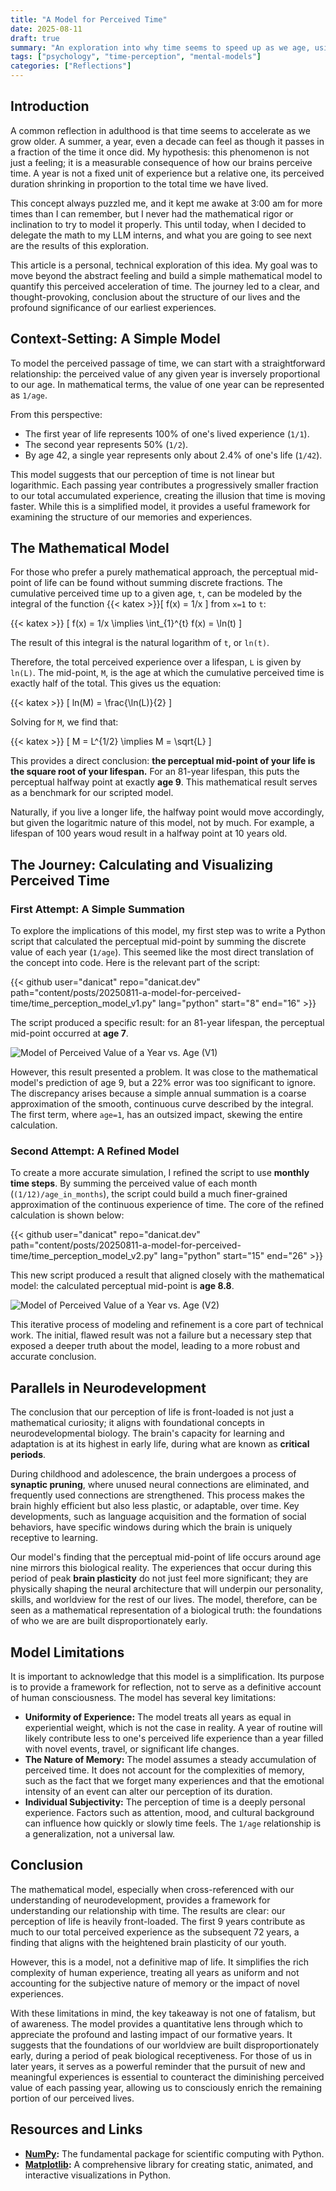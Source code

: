 ```yaml
---
title: "A Model for Perceived Time"
date: 2025-08-11
draft: true
summary: "An exploration into why time seems to speed up as we age, using a simple mathematical model to uncover a surprising truth about our perception of life."
tags: ["psychology", "time-perception", "mental-models"]
categories: ["Reflections"]
---
```


## Introduction

A common reflection in adulthood is that time seems to accelerate as we grow older. A summer, a year, even a decade can feel as though it passes in a fraction of the time it once did. My hypothesis: this phenomenon is not just a feeling; it is a measurable consequence of how our brains perceive time. A year is not a fixed unit of experience but a relative one, its perceived duration shrinking in proportion to the total time we have lived.

This concept always puzzled me, and it kept me awake at 3:00 am for more times than I can remember, but I never had the mathematical rigor or inclination to try to model it properly. This until today, when I decided to delegate the math to my LLM interns, and what you are going to see next are the results of this exploration.

This article is a personal, technical exploration of this idea. My goal was to move beyond the abstract feeling and build a simple mathematical model to quantify this perceived acceleration of time. The journey led to a clear, and thought-provoking, conclusion about the structure of our lives and the profound significance of our earliest experiences.

## Context-Setting: A Simple Model

To model the perceived passage of time, we can start with a straightforward relationship: the perceived value of any given year is inversely proportional to our age. In mathematical terms, the value of one year can be represented as `1/age`.

From this perspective:
-   The first year of life represents 100% of one's lived experience (`1/1`).
-   The second year represents 50% (`1/2`).
-   By age 42, a single year represents only about 2.4% of one's life (`1/42`).

This model suggests that our perception of time is not linear but logarithmic. Each passing year contributes a progressively smaller fraction to our total accumulated experience, creating the illusion that time is moving faster. While this is a simplified model, it provides a useful framework for examining the structure of our memories and experiences.

## The Mathematical Model

For those who prefer a purely mathematical approach, the perceptual mid-point of life can be found without summing discrete fractions. The cumulative perceived time up to a given age, `t`, can be modeled by the integral of the function {{< katex >}}\[ f(x) = 1/x \] from `x=1` to `t`:

{{< katex >}}
\[ f(x) = 1/x \implies \int_{1}^{t} f(x) = \ln(t) \]

The result of this integral is the natural logarithm of `t`, or `ln(t)`.

Therefore, the total perceived experience over a lifespan, `L` is given by `ln(L)`. The mid-point, `M`, is the age at which the cumulative perceived time is exactly half of the total. This gives us the equation:

{{< katex >}}
\[ ln(M) = \frac{\ln(L)}{2} \]

Solving for `M`, we find that:

{{< katex >}}
\[ M = L^{1/2} \implies M = \sqrt{L} \]

This provides a direct conclusion: **the perceptual mid-point of your life is the square root of your lifespan.** For an 81-year lifespan, this puts the perceptual halfway point at exactly **age 9**. This mathematical result serves as a benchmark for our scripted model.

Naturally, if you live a longer life, the halfway point would move accordingly, but given the logaritmic nature of this model, not by much. For example, a lifespan of 100 years woud result in a halfway point at 10 years old.

## The Journey: Calculating and Visualizing Perceived Time

### First Attempt: A Simple Summation

To explore the implications of this model, my first step was to write a Python script that calculated the perceptual mid-point by summing the discrete value of each year (`1/age`). This seemed like the most direct translation of the concept into code. Here is the relevant part of the script:

{{< github user="danicat" repo="danicat.dev" path="content/posts/20250811-a-model-for-perceived-time/time_perception_model_v1.py" lang="python" start="8" end="16" >}}

The script produced a specific result: for an 81-year lifespan, the perceptual mid-point occurred at **age 7**.

![Model of Perceived Value of a Year vs. Age (V1)](perceived_time_vs_age_v1.png "The result from the initial model using annual steps.")

However, this result presented a problem. It was close to the mathematical model's prediction of age 9, but a 22% error was too significant to ignore. The discrepancy arises because a simple annual summation is a coarse approximation of the smooth, continuous curve described by the integral. The first term, where `age=1`, has an outsized impact, skewing the entire calculation.

### Second Attempt: A Refined Model

To create a more accurate simulation, I refined the script to use **monthly time steps**. By summing the perceived value of each month (`(1/12)/age_in_months`), the script could build a much finer-grained approximation of the continuous experience of time. The core of the refined calculation is shown below:

{{< github user="danicat" repo="danicat.dev" path="content/posts/20250811-a-model-for-perceived-time/time_perception_model_v2.py" lang="python" start="15" end="26" >}}

This new script produced a result that aligned closely with the mathematical model: the calculated perceptual mid-point is **age 8.8**.

![Model of Perceived Value of a Year vs. Age (V2)](perceived_time_vs_age_v2.png "The refined model using monthly steps yields a more accurate result.")

This iterative process of modeling and refinement is a core part of technical work. The initial, flawed result was not a failure but a necessary step that exposed a deeper truth about the model, leading to a more robust and accurate conclusion.

## Parallels in Neurodevelopment

The conclusion that our perception of life is front-loaded is not just a mathematical curiosity; it aligns with foundational concepts in neurodevelopmental biology. The brain's capacity for learning and adaptation is at its highest in early life, during what are known as **critical periods**.

During childhood and adolescence, the brain undergoes a process of **synaptic pruning**, where unused neural connections are eliminated, and frequently used connections are strengthened. This process makes the brain highly efficient but also less plastic, or adaptable, over time. Key developments, such as language acquisition and the formation of social behaviors, have specific windows during which the brain is uniquely receptive to learning.

Our model's finding that the perceptual mid-point of life occurs around age nine mirrors this biological reality. The experiences that occur during this period of peak **brain plasticity** do not just feel more significant; they are physically shaping the neural architecture that will underpin our personality, skills, and worldview for the rest of our lives. The model, therefore, can be seen as a mathematical representation of a biological truth: the foundations of who we are are built disproportionately early.

## Model Limitations

It is important to acknowledge that this model is a simplification. Its purpose is to provide a framework for reflection, not to serve as a definitive account of human consciousness. The model has several key limitations:

*   **Uniformity of Experience:** The model treats all years as equal in experiential weight, which is not the case in reality. A year of routine will likely contribute less to one's perceived life experience than a year filled with novel events, travel, or significant life changes.
*   **The Nature of Memory:** The model assumes a steady accumulation of perceived time. It does not account for the complexities of memory, such as the fact that we forget many experiences and that the emotional intensity of an event can alter our perception of its duration.
*   **Individual Subjectivity:** The perception of time is a deeply personal experience. Factors such as attention, mood, and cultural background can influence how quickly or slowly time feels. The `1/age` relationship is a generalization, not a universal law.

## Conclusion

The mathematical model, especially when cross-referenced with our understanding of neurodevelopment, provides a framework for understanding our relationship with time. The results are clear: our perception of life is heavily front-loaded. The first 9 years contribute as much to our total perceived experience as the subsequent 72 years, a finding that aligns with the heightened brain plasticity of our youth.

However, this is a model, not a definitive map of life. It simplifies the rich complexity of human experience, treating all years as uniform and not accounting for the subjective nature of memory or the impact of novel experiences.

With these limitations in mind, the key takeaway is not one of fatalism, but of awareness. The model provides a quantitative lens through which to appreciate the profound and lasting impact of our formative years. It suggests that the foundations of our worldview are built disproportionately early, during a period of peak biological receptiveness. For those of us in later years, it serves as a powerful reminder that the pursuit of new and meaningful experiences is essential to counteract the diminishing perceived value of each passing year, allowing us to consciously enrich the remaining portion of our perceived lives.

## Resources and Links

-   **[NumPy](https://numpy.org/):** The fundamental package for scientific computing with Python.
-   **[Matplotlib](https://matplotlib.org/):** A comprehensive library for creating static, animated, and interactive visualizations in Python.
